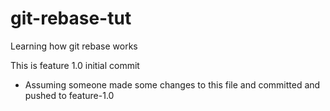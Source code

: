 # git-rebase-tut
Learning how git rebase works

This is feature 1.0 initial commit
- Assuming someone made some changes to this file and committed and pushed to feature-1.0
